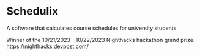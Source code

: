 # Schedulix
A software that calculates course schedules for university students

Winner of the 10/21/2023 - 10/22/2023 Nighthacks hackathon grand prize. https://nighthacks.devpost.com/
